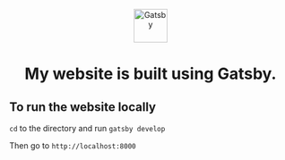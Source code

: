 <p align="center">
  <a href="https://www.gatsbyjs.com">
    <img alt="Gatsby" src="https://www.gatsbyjs.com/Gatsby-Monogram.svg" width="60" />
  </a>
</p>
<h1 align="center">
  My website is built using Gatsby.
</h1>

## To run the website locally
```cd``` to the directory and run ```gatsby develop```

Then go to `http://localhost:8000`
